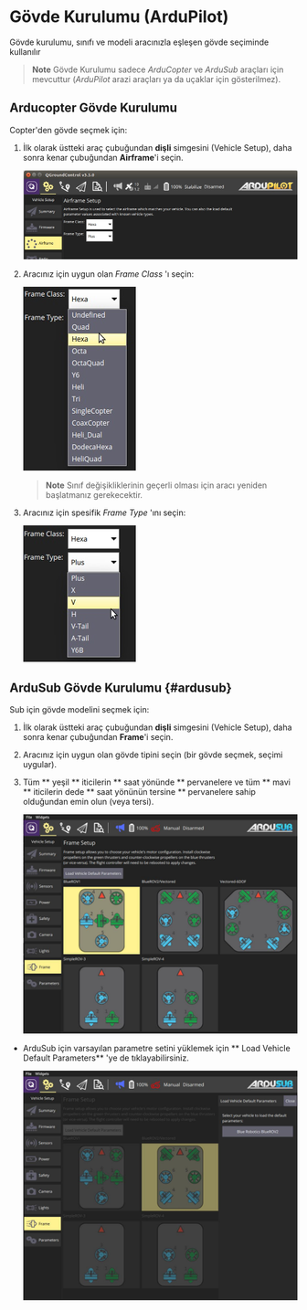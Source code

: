 # Gövde Kurulumu (ArduPilot)

Gövde kurulumu, sınıfı ve modeli aracınızla eşleşen gövde seçiminde kullanılır

> **Note** Gövde Kurulumu sadece *ArduCopter* ve *ArduSub* araçları için mevcuttur (*ArduPilot* arazi araçları ya da uçaklar için gösterilmez).

## Arducopter Gövde Kurulumu

Copter'den gövde seçmek için:

1. İlk olarak üstteki araç çubuğundan **dişli** simgesini (Vehicle Setup), daha sonra kenar çubuğundan **Airframe**'i seçin.
    
    ![Gövde Yapılandırması](../../assets/setup/airframe/arducopter.jpg)

2. Aracınız için uygun olan *Frame Class* 'ı seçin:
    
    ![Gövde Modeli](../../assets/setup/airframe/arducopter_class.jpg)
    
    > **Note** Sınıf değişikliklerinin geçerli olması için aracı yeniden başlatmanız gerekecektir.

3. Aracınız için spesifik *Frame Type* 'ını seçin:
    
    ![Gövde Modeli](../../assets/setup/airframe/arducopter_type.jpg)

## ArduSub Gövde Kurulumu {#ardusub}

Sub için gövde modelini seçmek için:

1. İlk olarak üstteki araç çubuğundan **dişli** simgesini (Vehicle Setup), daha sonra kenar çubuğundan **Frame**'i seçin.
2. Aracınız için uygun olan gövde tipini seçin (bir gövde seçmek, seçimi uygular).
3. Tüm ** yeşil ** iticilerin ** saat yönünde ** pervanelere ve tüm ** mavi ** iticilerin dede ** saat yönünün tersine ** pervanelere sahip olduğundan emin olun (veya tersi).
    
    ![Gövde Modeli Seçme](../../assets/setup/airframe_ardusub.jpg)

- ArduSub için varsayılan parametre setini yüklemek için ** Load Vehicle Default Parameters** 'ye de tıklayabilirsiniz.
    
    ![Araç parametrelerini yükle](../../assets/setup/airframe_ardusub_parameters.jpg)